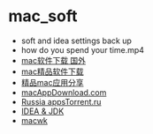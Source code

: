 # mac_soft
* soft and idea settings back up
* how do you spend your time.mp4
* [mac软件下载 国外](https://macdownload.org/) 
* [mac精品软件下载](https://macwk.com/)
* [精品mac应用分享](https://xclient.info/)
* [macAppDownload.com](https://www.macappdownload.com/cleanmymac-x/)
* [Russia appsTorrent.ru](https://www.appstorrent.ru/programs/)
* [IDEA & JDK](https://pan.kikera.top/Software/Mac/)
* [macwk](https://macwk.com/)
